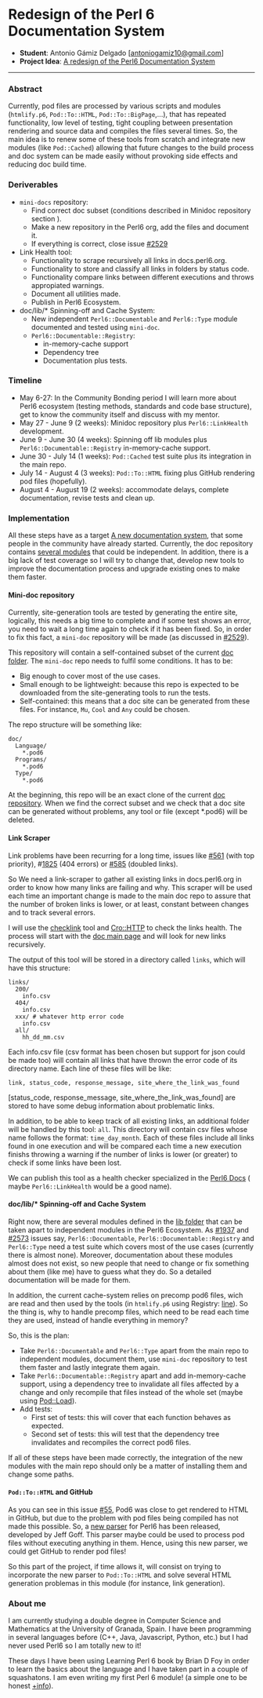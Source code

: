 # Redesign of the Perl 6 Documentation System

- **Student**: Antonio Gámiz Delgado [antoniogamiz10@gmail.com]
- **Project Idea**: [A redesign of the Perl6 Documentation System](https://github.com/perl6/doc/wiki/A-Redesign-of-the-Perl-6-Documentation-System)
---

### Abstract

Currently, pod files are processed by various scripts and modules (`htmlify.p6`,
`Pod::To::HTML`, `Pod::To::BigPage`,...), that has repeated functionality, low
level of testing, tight coupling between presentation rendering and source data
and compiles the files several times. So, the main idea is to renew some of these
tools from scratch and integrate new modules (like `Pod::Cached`) allowing that
future changes to the build process and doc system can be made easily without
provoking side effects and reducing doc build time.

### Deriverables

- `mini-docs` repository:
  - Find correct doc subset (conditions described in Minidoc repository section ).
  - Make a new repository in the Perl6 org, add the files and document it.
  - If everything is correct, close issue [#2529](https://github.com/perl6/doc/issues/2529)
- Link Health tool:
  - Functionality to scrape recursively all links in docs.perl6.org.
  - Functionality to store and classify all links in folders by status code.
  - Functionality compare links between different executions and throws appropiated warnings.
  - Document all utilities made.
  - Publish in Perl6 Ecosystem.
- doc/lib/\* Spinning-off and Cache System:
  - New independent `Perl6::Documentable` and ``Perl6::Type`` module documented and tested using `mini-doc`.
  - `Perl6::Documentable::Registry`:
    - in-memory-cache support
    - Dependency tree
    - Documentation plus tests.

### Timeline

- May 6-27: In the Community Bonding period I will learn more about Perl6 ecosystem
  (testing methods, standards and code base structure), get to know the community itself
  and discuss with my mentor.
- May 27 - June 9 (2 weeks): Minidoc repository plus `Perl6::LinkHealth` development.
- June 9 - June 30 (4 weeks): Spinning off lib modules plus `Perl6::Documentable::Registry` in-memory-cache support.
- June 30 - July 14 (1 weeks): `Pod::Cached` test suite plus its integration in the main repo.
- July 14 - August 4 (3 weeks): `Pod::To::HTML` fixing plus GitHub rendering pod files (hopefully).
- August 4 - August 19 (2 weeks): accommodate delays, complete documentation, revise tests and clean up.

### Implementation

All these steps have as a target [A new documentation system](https://github.com/perl6/doc/wiki/A-Redesign-of-the-Perl-6-Documentation-System), that some people in the community have already started. Currently, the doc repository contains [several modules](https://github.com/perl6/doc/tree/master/lib) that could be independent. In addition, there is a big lack of test coverage so I will try to change that, develop new tools to improve the documentation process and upgrade
existing ones to make them faster.

#### Mini-doc repository

Currently, site-generation tools are tested by generating the entire site, logically, this needs a big time
to complete and if some test shows an error, you need to wait a long time again to check if it has been fixed.
So, in order to fix this fact, a `mini-doc` repository will be made (as discussed in [#2529](https://github.com/perl6/doc/issues/2529)).

This repository will contain a self-contained subset of the current [doc folder](https://github.com/perl6/doc/tree/master/doc). The `mini-doc` repo needs to fulfil some conditions.
It has to be:

- Big enough to cover most of the use cases.
- Small enough to be lightweight: because this repo is expected to be downloaded from the site-generating tools
  to run the tests.
- Self-contained: this means that a doc site can be generated from these files. For instance, `Mu`, `Cool`
and `Any` could be chosen.

The repo structure will be something like:

~~~
doc/
  Language/
    *.pod6
  Programs/
    *.pod6
  Type/
    *.pod6
~~~

At the beginning, this repo will be an exact clone of the current [doc repository](https://github.com/perl6/doc). 
When we find the correct  subset and we check that a doc site can be generated without problems, any tool or file 
(except \*.pod6) will be deleted.

#### Link Scraper


Link problems have been recurring for a long time, issues like [#561](https://github.com/perl6/doc/issues/561)
(with top priority), \#[1825](https://github.com/perl6/doc/issues/1825) (404 errors) or [#585](https://github.com/perl6/doc/issues/2529) (doubled links).

So We need a link-scraper to gather all existing links in docs.perl6.org in order to know how
many links are failing and why. This scraper will be used each time an important change is
made to the main doc repo to assure that the number of broken links is lower, or at least,
constant between changes and to track several errors.

I will use the [checklink](https://metacpan.org/pod/distribution/W3C-LinkChecker/bin/checklink.pod)
tool  and [Cro::HTTP](https://github.com/croservices/cro-http) to check the links health. The process will 
start with the [doc main page](https://docs.perl6.org/) and will look for new links recursively.

The output of this tool will be stored in a directory called `links`, which will have this structure: 

~~~
links/
  200/
    info.csv
  404/
    info.csv
  xxx/ # whatever http error code
    info.csv
  all/
    hh_dd_mm.csv
~~~

Each info.csv file (csv format has been chosen but support for json could be made too) will contain all links 
that have thrown the error code of its directory name. Each line of these files will be like:

~~~
link, status_code, response_message, site_where_the_link_was_found
~~~

[status_code, response_message, site_where_the_link_was_found] are stored to have some debug information about 
problematic links.

In addition, to be able to keep track of all existing links, an additional folder will be handled by this tool: 
`all`. This directory will contain csv files whose name follows the format: `time_day_month`. Each of these files
include all links found in one execution and will be compared each time a new execution finishs throwing a warning
if the number of links is lower (or greater) to check if some links have been lost.

We can publish this tool as a health checker specialized in the [Perl6 Docs](https://docs.perl6.org/) ( maybe
`Perl6::LinkHealth` would be a good name).

#### doc/lib/\* Spinning-off and Cache System

Right now, there are several modules defined in the [lib folder](https://github.com/perl6/doc/tree/master/lib) that can be taken apart to independent modules in the Perl6 Ecosystem. As [#1937](https://github.com/perl6/doc/issues/2529)
and [#2573](https://github.com/perl6/doc/issues/2529) issues say, `Perl6::Documentable`, `Perl6::Documentable::Registry`
and `Perl6::Type` need a test suite which covers most of the use cases (currently there is almost
none). Moreover, documentation about these modules almost does not exist, so new people that need to
change or fix something about them (like me) have to guess what they do. So a detailed
documentation will be made for them.

In addition, the current cache-system relies on precomp pod6 files, wich are read and then used by the tools (in `htmlify.p6` using Registry: [line](https://github.com/perl6/doc/blob/a2254ac37c25f0f710224c1aadd1e8a1693cc193/htmlify.p6#L197)). So the thing is, why to handle precomp files, which need to be read each time they are used, instead of handle everything in memory?

So, this is the plan: 

 - Take `Perl6::Documentable` and `Perl6::Type` apart from the main repo to independent modules, document them, use `mini-doc` repository to test them faster and lastly integrate them again.
 - Take `Perl6::Documentable::Registry` apart and add in-memory-cache support, using a dependency tree to invalidate all files affected by a change and only recompile that files instead of the whole set (maybe using [Pod::Load](https://github.com/JJ/p6-pod-load)).
 - Add tests:
   - First set of tests: this will cover that each function behaves as expected.
   - Second set of tests: this will test that the dependency tree invalidates and recompiles the correct pod6 files.

If all of these steps have been made correctly, the integration of the new modules with the main repo should only be a matter of installing them and change some paths.

#### `Pod::To::HTML` and GitHub

As you can see in this issue [#55](https://github.com/perl6/Pod-To-HTML/issues/55), Pod6 was
close to get rendered to HTML in GitHub, but due to the problem with pod files being compiled
has not made this possible. So, a [new parser](https://github.com/drforr/perl6-Perl6-Parser-Pure)
for Perl6 has been released, developed by Jeff Goff. This parser maybe could be used to process
pod files without executing anything in them. Hence, using this new parser, we could get GitHub
to render pod files!

So this part of the project, if time allows it, will consist on trying to incorporate the new
parser to `Pod::To::HTML` and solve several HTML generation problemas in this module (for instance,
link generation).

### About me

I am currently studying a double degree in Computer Science and Mathematics at the University of 
Granada, Spain. I have been programming in several languages before (C++, Java, Javascript, Python,
etc.) but I had never used Perl6 so I am totally new to it!

These days I have been using Learning Perl 6 book by Brian D Foy in order to learn the basics
about the language and I have taken part in a couple of squashatons. I am even writing my
first Perl 6 module! (a simple one to be honest [+info](https://github.com/antoniogamiz/Math-ConvergenceMethods)).
